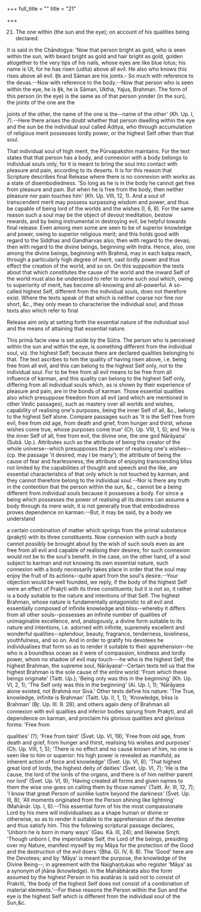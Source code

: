 +++
full_title = ""
title = "21"

+++


21. The one within (the sun and the eye); on account of his qualities being declared.

It is said in the Cḥāndogya: 'Now that person bright as gold, who is seen within the sun, with beard bright as gold and hair bright as gold, golden altogether to the very tips of his nails, whose eyes are like blue lotus; his name is Ut, for he has risen (udita) above all evil. He also who knows this rises above all evil. R̥k and Sāman are his joints.- So much with reference to the devas.--Now with reference to the body.--Now that person who is seen within the eye, he is R̥k, he is Sāman, Uktha, Yajus, Brahman. The form of this person (in the eye) is the same as of that person yonder (in the sun), the joints of the one are the

joints of the other, the name of the one is the--name of the other' (_Kh._ Up. I, 7).--Here there arises the doubt whether that person dwelling within the eye and the sun be the individual soul called Āditya, who through accumulation of religious merit possesses lordly power, or the highest Self other than that soul.

That individual soul of high merit, the Pūrvapakshin maintains. For the text states that that person has a body, and connexion with a body belongs to individual souls only, for it is meant to bring the soul into contact with pleasure and pain, according to its deserts. It is for this reason that Scripture describes final Release where there is no connexion with works as a state of disembodiedness. 'So long as he is in the body he cannot get free from pleasure and pain. But when he is free from the body, then neither pleasure nor pain touches him' (_Kh._ Up. VIII, 12, 1). And a soul of transcendent merit may possess surpassing wisdom and power, and thus be capable of being lord of the worlds and the wishes (I, 6, 8). For the same reason such a soul may be the object of devout meditation, bestow rewards, and by being instrumental in destroying evil, be helpful towards final release. Even among men some are seen to be of superior knowledge and power, owing to superior religious merit; and this holds good with regard to the Siddhas and Gandharvas also; then with regard to the devas; then with regard to the divine beings, beginning with Indra. Hence, also, one among the divine beings, beginning with Brahmā, may in each kalpa reach, through a particularly high degree of merit, vast lordly power and thus effect the creation of the world, and so on. On this supposition the texts about that which constitutes the cause of the world and the inward Self of the world must also be understood to refer to some such soul which, owing to superiority of merit, has become all-knowing and all-powerful. A so-called highest Self, different from the individual souls, does not therefore exist. Where the texts speak of that which is neither coarse nor fine nor short, &c., they only mean to characterise the individual soul; and those texts also which refer to final

 Release aim only at setting forth the essential nature of the individual soul and the means of attaining that essential nature.

This primā facie view is set aside by the Sūtra. The person who is perceived within the sun and within the eye, is something different from the individual soul, viz. the highest Self; because there are declared qualities belonging to that. The text ascribes to him the quality of having risen above, i.e. being free from all evil, and this can belong to the highest Self only, not to the individual soul. For to be free from all evil means to be free from all influence of karman, and this quality can belong to the highest Self only, differing from all individual souls which, as is shown by their experience of pleasure and pain, are in the bonds of karman. Those essential qualities also which presuppose freedom from all evil (and which are mentioned in other Vedic passages), such as mastery over all worlds and wishes, capability of realising one's purposes, being the inner Self of all, &c., belong to the highest Self alone. Compare passages such as 'It is the Self free from evil, free from old age, from death and grief, from hunger and thirst, whose wishes come true, whose purposes come true' (Cḥ. Up. VIII, 1, 5); and 'He is the inner Self of all, free from evil, the divine one, the one god Nārāyaṇa' (Subā. Up.). Attributes such as the attribute of being the creator of the whole universe--which presupposes the power of realising one's wishes--(cp. the passage 'it desired, may I be many'); the attribute of being the cause of fear and fearlessness; the attribute of enjoying transcending bliss not limited by the capabilities of thought and speech and the like, are essential characteristics of that only which is not touched by karman, and they cannot therefore belong to the individual soul.--Nor is there any truth in the contention that the person within the sun, &c., cannot be a being different from individual souls because it possesses a body. For since a being which possesses the power of realising all its desires can assume a body through its mere wish, it is not generally true that embodiedness proves dependence on karman.--But, it may be said, by a body we understand

a certain combination of matter which springs from the primal substance (prakr̥ti) with its three constituents. Now connexion with such a body cannot possibly be brought about by the wish of such souls even as are free from all evil and capable of realising their desires; for such connexion would not be to the soul's benefit. In the case, on the other hand, of a soul subject to karman and not knowing its own essential nature, such connexion with a body necessarily takes place in order that the soul may enjoy the fruit of its actions--quite apart from the soul's desire.--Your objection would be well founded, we reply, if the body of the highest Self were an effect of Prakr̥ti with its three constituents; but it is not so, it rather is a body suitable to the nature and intentions of that Self. The highest Brahman, whose nature is fundamentally antagonistic to all evil and essentially composed of infinite knowledge and bliss--whereby it differs from all other souls--possesses an infinite number of qualities of unimaginable excellence, and, analogously, a divine form suitable to its nature and intentions, i.e. adorned with infinite, supremely excellent and wonderful qualities--splendour, beauty, fragrance, tenderness, loveliness, youthfulness, and so on. And in order to gratify his devotees he individualises that form so as to render it suitable to their apprehension--he who is a boundless ocean as it were of compassion, kindness and lordly power, whom no shadow of evil may touch---he who is the highest Self, the highest Brahman, the supreme soul, Nārāyaṇa!--Certain texts tell us that the highest Brahman is the sole cause of the entire world: 'From which these beings originate' (Taitt. Up.); 'Being only was this in the beginning' (Kh. Up. VI, 2, 1); 'The Self only was this in the beginning' (Ai. Up. I, 1); 'Nārāyaṇa alone existed, not Brahmā nor Siva.' Other texts define his nature: 'The True, knowledge, infinite is Brahman' (Taitt. Up. II, 1, 1); 'Knowledge, bliss is Brahman' (Br̥. Up. III. 9. 28); and others again deny of Brahman all connexion with evil qualities and inferior bodies sprung from Prakr̥ti, and all dependence on karman, and proclaim his glorious qualities and glorious forms: 'Free from

qualities' (?); 'Free from taint' (Śvet. Up. VI, 19); 'Free from old age, from death and grief, from hunger and thirst, realising his wishes and purposes' (Cḥ. Up. VIII, 1, 5); 'There is no effect and no cause known of him, no one is seen like to him or superior: his high power is revealed as manifold, as inherent action of force and knowledge' (Śvet. Up. VI, 8); 'That highest great lord of lords, the highest deity of deities' (Śvet. Up. VI, 7); 'He is the cause, the lord of the lords of the organs, and there is of him neither parent nor lord' (Śvet. Up. VI, 9); 'Having created all forms and given names to them the wise one goes on calling them by those names' (Taitt. Ār. III, 12, 7); 'I know that great Person of sunlike lustre beyond the darkness' (Śvet. Up. III, 8); 'All moments originated from the Person shining like lightning' (Mahānār. Up. I, 6).--This essential form of his the most compassionate Lord by his mere will individualises as a shape human or divine or otherwise, so as to render it suitable to the apprehension of the devotee and thus satisfy him. This the following scriptural passage declares, 'Unborn he is born in many ways' (Gau. Kā. III, 24); and likewise Smr̥ti. 'Though unborn I, the imperishable Self, the Lord of the beings, presiding over my Nature, manifest myself by my Māya for the protection of the Good and the destruction of the evil doers '(Bha. Gī. IV, 6. 8). The 'Good' here are the Devotees; and by 'Māya' is meant the purpose, the knowledge of the Divine Being--; in agreement with the Naighaṇṭukas who register 'Māya' as a synonym of jñāna (knowledge). In the Mahābhārata also the form assumed by the highest Person in his avatāras is said not to consist of Prakriti, 'the body of the highest Self does not consist of a combination of material elements.'--For these reasons the Person within the Sun and the eye is the highest Self which is different from the individual soul of the Sun,&c.

